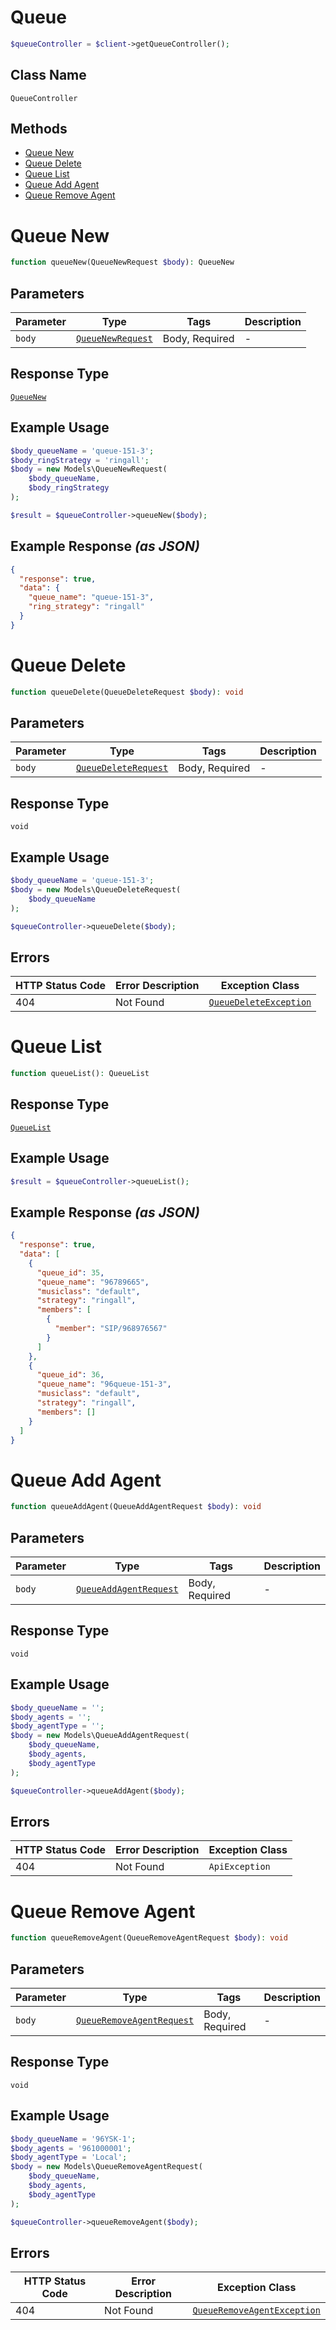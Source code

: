 # Queue

```php
$queueController = $client->getQueueController();
```

## Class Name

`QueueController`

## Methods

* [Queue New](../../doc/controllers/queue.md#queue-new)
* [Queue Delete](../../doc/controllers/queue.md#queue-delete)
* [Queue List](../../doc/controllers/queue.md#queue-list)
* [Queue Add Agent](../../doc/controllers/queue.md#queue-add-agent)
* [Queue Remove Agent](../../doc/controllers/queue.md#queue-remove-agent)


# Queue New

```php
function queueNew(QueueNewRequest $body): QueueNew
```

## Parameters

| Parameter | Type | Tags | Description |
|  --- | --- | --- | --- |
| `body` | [`QueueNewRequest`](../../doc/models/queue-new-request.md) | Body, Required | - |

## Response Type

[`QueueNew`](../../doc/models/queue-new.md)

## Example Usage

```php
$body_queueName = 'queue-151-3';
$body_ringStrategy = 'ringall';
$body = new Models\QueueNewRequest(
    $body_queueName,
    $body_ringStrategy
);

$result = $queueController->queueNew($body);
```

## Example Response *(as JSON)*

```json
{
  "response": true,
  "data": {
    "queue_name": "queue-151-3",
    "ring_strategy": "ringall"
  }
}
```


# Queue Delete

```php
function queueDelete(QueueDeleteRequest $body): void
```

## Parameters

| Parameter | Type | Tags | Description |
|  --- | --- | --- | --- |
| `body` | [`QueueDeleteRequest`](../../doc/models/queue-delete-request.md) | Body, Required | - |

## Response Type

`void`

## Example Usage

```php
$body_queueName = 'queue-151-3';
$body = new Models\QueueDeleteRequest(
    $body_queueName
);

$queueController->queueDelete($body);
```

## Errors

| HTTP Status Code | Error Description | Exception Class |
|  --- | --- | --- |
| 404 | Not Found | [`QueueDeleteException`](../../doc/models/queue-delete-exception.md) |


# Queue List

```php
function queueList(): QueueList
```

## Response Type

[`QueueList`](../../doc/models/queue-list.md)

## Example Usage

```php
$result = $queueController->queueList();
```

## Example Response *(as JSON)*

```json
{
  "response": true,
  "data": [
    {
      "queue_id": 35,
      "queue_name": "96789665",
      "musiclass": "default",
      "strategy": "ringall",
      "members": [
        {
          "member": "SIP/968976567"
        }
      ]
    },
    {
      "queue_id": 36,
      "queue_name": "96queue-151-3",
      "musiclass": "default",
      "strategy": "ringall",
      "members": []
    }
  ]
}
```


# Queue Add Agent

```php
function queueAddAgent(QueueAddAgentRequest $body): void
```

## Parameters

| Parameter | Type | Tags | Description |
|  --- | --- | --- | --- |
| `body` | [`QueueAddAgentRequest`](../../doc/models/queue-add-agent-request.md) | Body, Required | - |

## Response Type

`void`

## Example Usage

```php
$body_queueName = '';
$body_agents = '';
$body_agentType = '';
$body = new Models\QueueAddAgentRequest(
    $body_queueName,
    $body_agents,
    $body_agentType
);

$queueController->queueAddAgent($body);
```

## Errors

| HTTP Status Code | Error Description | Exception Class |
|  --- | --- | --- |
| 404 | Not Found | `ApiException` |


# Queue Remove Agent

```php
function queueRemoveAgent(QueueRemoveAgentRequest $body): void
```

## Parameters

| Parameter | Type | Tags | Description |
|  --- | --- | --- | --- |
| `body` | [`QueueRemoveAgentRequest`](../../doc/models/queue-remove-agent-request.md) | Body, Required | - |

## Response Type

`void`

## Example Usage

```php
$body_queueName = '96YSK-1';
$body_agents = '961000001';
$body_agentType = 'Local';
$body = new Models\QueueRemoveAgentRequest(
    $body_queueName,
    $body_agents,
    $body_agentType
);

$queueController->queueRemoveAgent($body);
```

## Errors

| HTTP Status Code | Error Description | Exception Class |
|  --- | --- | --- |
| 404 | Not Found | [`QueueRemoveAgentException`](../../doc/models/queue-remove-agent-exception.md) |

